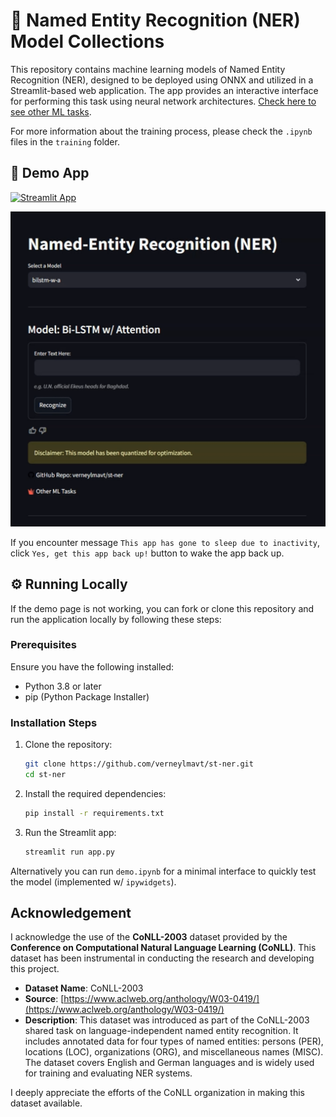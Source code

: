 # 📑 Named Entity Recognition (NER) Model Collections

This repository contains machine learning models of Named Entity Recognition (NER), designed to be deployed using ONNX and utilized in a Streamlit-based web application. The app provides an interactive interface for performing this task using neural network architectures. [Check here to see other ML tasks](https://github.com/verneylmavt/ml-model).

For more information about the training process, please check the `.ipynb` files in the `training` folder.

## 🎈 Demo App

[![Streamlit App](https://static.streamlit.io/badges/streamlit_badge_black_white.svg)](https://verneylogyt-ner.streamlit.app/)

![Demo GIF](https://github.com/verneylmavt/st-ner/blob/main/assets/demo.gif)

If you encounter message `This app has gone to sleep due to inactivity`, click `Yes, get this app back up!` button to wake the app back up.

<!-- [https://verneylogyt.streamlit.app/](https://verneylogyt.streamlit.app/) -->

## ⚙️ Running Locally

If the demo page is not working, you can fork or clone this repository and run the application locally by following these steps:

### Prerequisites

Ensure you have the following installed:

- Python 3.8 or later
- pip (Python Package Installer)

### Installation Steps

1. Clone the repository:

   ```bash
   git clone https://github.com/verneylmavt/st-ner.git
   cd st-ner
   ```

2. Install the required dependencies:

   ```bash
   pip install -r requirements.txt
   ```

3. Run the Streamlit app:
   ```bash
   streamlit run app.py
   ```

Alternatively you can run `demo.ipynb` for a minimal interface to quickly test the model (implemented w/ `ipywidgets`).

## Acknowledgement

I acknowledge the use of the **CoNLL-2003** dataset provided by the **Conference on Computational Natural Language Learning (CoNLL)**. This dataset has been instrumental in conducting the research and developing this project.

- **Dataset Name**: CoNLL-2003
- **Source**: [https://www.aclweb.org/anthology/W03-0419/](https://www.aclweb.org/anthology/W03-0419/)
- **Description**: This dataset was introduced as part of the CoNLL-2003 shared task on language-independent named entity recognition. It includes annotated data for four types of named entities: persons (PER), locations (LOC), organizations (ORG), and miscellaneous names (MISC). The dataset covers English and German languages and is widely used for training and evaluating NER systems.

I deeply appreciate the efforts of the CoNLL organization in making this dataset available.
